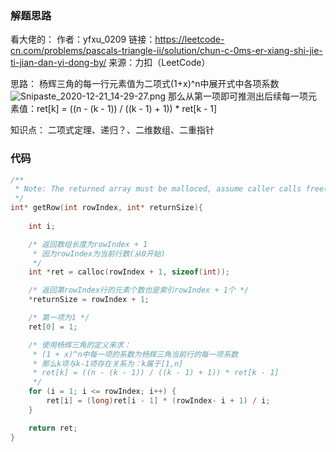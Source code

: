 ### 解题思路
看大佬的：
作者：yfxu_0209
链接：https://leetcode-cn.com/problems/pascals-triangle-ii/solution/chun-c-0ms-er-xiang-shi-jie-ti-jian-dan-yi-dong-by/
来源：力扣（LeetCode）

思路：
杨辉三角的每一行元素值为二项式(1+x)^n中展开式中各项系数
![Snipaste_2020-12-21_14-29-27.png](https://pic.leetcode-cn.com/1608532225-VJuNBu-Snipaste_2020-12-21_14-29-27.png)
那么从第一项即可推测出后续每一项元素值：ret[k] = ((n - (k - 1)) / ((k - 1) + 1)) * ret[k - 1]

知识点：
二项式定理、递归？、二维数组、二重指针
### 代码
```c
/**
 * Note: The returned array must be malloced, assume caller calls free().
 */
int* getRow(int rowIndex, int* returnSize){
    
    int i;

    /* 返回数组长度为rowIndex + 1
     * 因为rowIndex为当前行数(从0开始)
     */
    int *ret = calloc(rowIndex + 1, sizeof(int));

    /* 返回第rowIndex行的元素个数也是索引rowIndex + 1个 */
    *returnSize = rowIndex + 1;

    /* 第一项为1 */
    ret[0] = 1;

    /* 使用杨辉三角的定义来求：
     * (1 + x)^n中每一项的系数为杨辉三角当前行的每一项系数
     * 那么k项与k-1项存在关系为：k属于[1,n]
     * ret[k] = ((n - (k - 1)) / ((k - 1) + 1)) * ret[k - 1]
     */
    for (i = 1; i <= rowIndex; i++) {
        ret[i] = (long)ret[i - 1] * (rowIndex- i + 1) / i;
    }

    return ret;
}
```